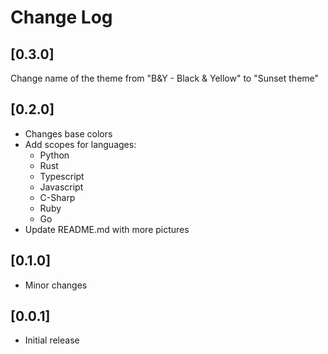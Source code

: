 # Change Log

## [0.3.0]
Change name of the theme from "B&Y - Black & Yellow" to "Sunset theme"

## [0.2.0]
- Changes base colors
- Add scopes for languages:
    * Python
    * Rust
    * Typescript
    * Javascript
    * C-Sharp
    * Ruby
    * Go
- Update README.md with more pictures

## [0.1.0]
- Minor changes

## [0.0.1]
- Initial release
